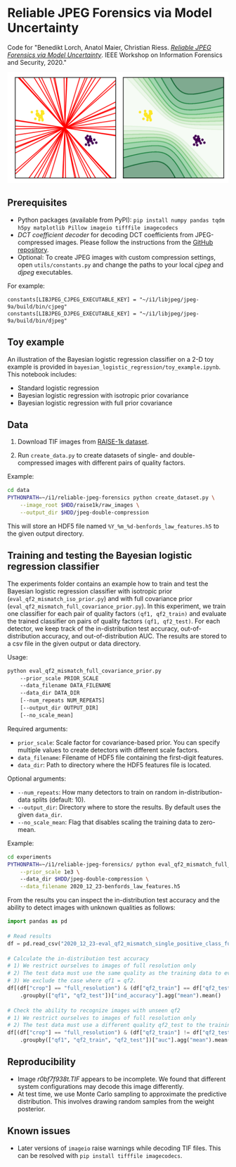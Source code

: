 # Reliable JPEG Forensics via Model Uncertainty

Code for "Benedikt Lorch, Anatol Maier, Christian Riess. *[Reliable JPEG Forensics via Model Uncertainty](https://faui1-files.cs.fau.de/public/publications/mmsec/2020-Lorch-BLR.pdf)*. IEEE Workshop on Information Forensics and Security, 2020."

![Left: Decision boundaries from different draws from the weight posterior. Right: Predictive variance.](assets/fig_posterior_draws_predictive_variance.png)

## Prerequisites

* Python packages (available from PyPI): `pip install numpy pandas tqdm h5py matplotlib Pillow imageio tifffile imagecodecs`
* *DCT coefficient decoder* for decoding DCT coefficients from JPEG-compressed images. Please follow the instructions from the [GitHub repository](https://github.com/btlorch/dct-coefficient-decoder).
* Optional: To create JPEG images with custom compression settings, open `utils/constants.py` and change the paths to your local *cjpeg* and *djpeg* executables. 

For example:
```
constants[LIBJPEG_CJPEG_EXECUTABLE_KEY] = "~/i1/libjpeg/jpeg-9a/build/bin/cjpeg"
constants[LIBJPEG_DJPEG_EXECUTABLE_KEY] = "~/i1/libjpeg/jpeg-9a/build/bin/djpeg"
```

## Toy example

An illustration of the Bayesian logistic regression classifier on a 2-D toy example is provided in `bayesian_logistic_regression/toy_example.ipynb`. This notebook includes:
* Standard logistic regression
* Bayesian logistic regression with isotropic prior covariance
* Bayesian logistic regression with full prior covariance

## Data

1. Download TIF images from [RAISE-1k dataset](http://loki.disi.unitn.it/RAISE/confirm.php?package=1k).

2. Run `create_data.py` to create datasets of single- and double-compressed images with different pairs of quality factors.

Example:
```bash
cd data
PYTHONPATH=~/i1/reliable-jpeg-forensics python create_dataset.py \
    --image_root $HDD/raise1k/raw_images \
    --output_dir $HDD/jpeg-double-compression
```

This will store an HDF5 file named `%Y_%m_%d-benfords_law_features.h5` to the given output directory.

## Training and testing the Bayesian logistic regression classifier

The experiments folder contains an example how to train and test the Bayesian logistic regression classifier with isotropic prior (`eval_qf2_mismatch_iso_prior.py`) and with full covariance prior (`eval_qf2_mismatch_full_covariance_prior.py`).
In this experiment, we train one classifier for each pair of quality factors `(qf1, qf2_train)` and evaluate the trained classifier on pairs of quality factors `(qf1, qf2_test)`. For each detector, we keep track of the in-distribution test accuracy, out-of-distribution accuracy, and out-of-distribution AUC. The results are stored to a csv file in the given output or data directory.

Usage:

```bash
python eval_qf2_mismatch_full_covariance_prior.py
    --prior_scale PRIOR_SCALE
    --data_filename DATA_FILENAME
    --data_dir DATA_DIR
    [--num_repeats NUM_REPEATS]
    [--output_dir OUTPUT_DIR]
    [--no_scale_mean]
```

Required arguments:
* `prior_scale`: Scale factor for covariance-based prior. You can specify multiple values to create detectors with different scale factors.
* `data_filename`: Filename of HDF5 file containing the first-digit features.
* `data_dir`: Path to directory where the HDF5 features file is located.

Optional arguments:
* `--num_repeats`: How many detectors to train on random in-distribution-data splits (default: 10).
* `--output_dir`: Directory where to store the results. By default uses the given `data_dir`.
* `--no_scale_mean`: Flag that disables scaling the training data to zero-mean.

Example:
```bash
cd experiments
PYTHONPATH=~/i1/reliable-jpeg-forensics/ python eval_qf2_mismatch_full_covariance_prior.py \
    --prior_scale 1e3 \ 
    --data_dir $HDD/jpeg-double-compression \
    --data_filename 2020_12_23-benfords_law_features.h5
```

From the results you can inspect the in-distribution test accuracy and the ability to detect images with unknown qualities as follows:
```python
import pandas as pd

# Read results
df = pd.read_csv("2020_12_23-eval_qf2_mismatch_single_positive_class_full_covariance_prior.csv")

# Calculate the in-distribution test accuracy
# 1) We restrict ourselves to images of full resolution only
# 2) The test data must use the same quality as the training data to evaluate the in-distribution accuracy.
# 3) We exclude the case where qf1 = qf2.
df[(df["crop"] == "full_resolution") & (df["qf2_train"] == df["qf2_test"]) & (df["qf1"] != df["qf2_test"])] \
    .groupby(["qf1", "qf2_test"])["ind_accuracy"].agg("mean").mean()

# Check the ability to recognize images with unseen qf2
# 1) We restrict ourselves to images of full resolution only
# 2) The test data must use a different quality qf2_test to the training quality qf2_train
df[(df["crop"] == "full_resolution") & (df["qf2_train"] != df["qf2_test"])] \
    .groupby(["qf1", "qf2_train", "qf2_test"])["auc"].agg("mean").mean()
```

## Reproducibility

* Image *r0bf7f938t.TIF* appears to be incomplete. We found that different system configurations may decode this image differently.
* At test time, we use Monte Carlo sampling to approximate the predictive distribution. This involves drawing random samples from the weight posterior. 

## Known issues

* Later versions of `imageio` raise warnings while decoding TIF files. This can be resolved with `pip install tifffile imagecodecs`.
